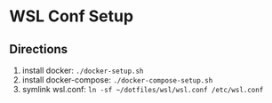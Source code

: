 # WSL Conf Setup

## Directions
1. install docker: `./docker-setup.sh`
2. install docker-compose: `./docker-compose-setup.sh`
3. symlink wsl.conf: `ln -sf ~/dotfiles/wsl/wsl.conf /etc/wsl.conf`

